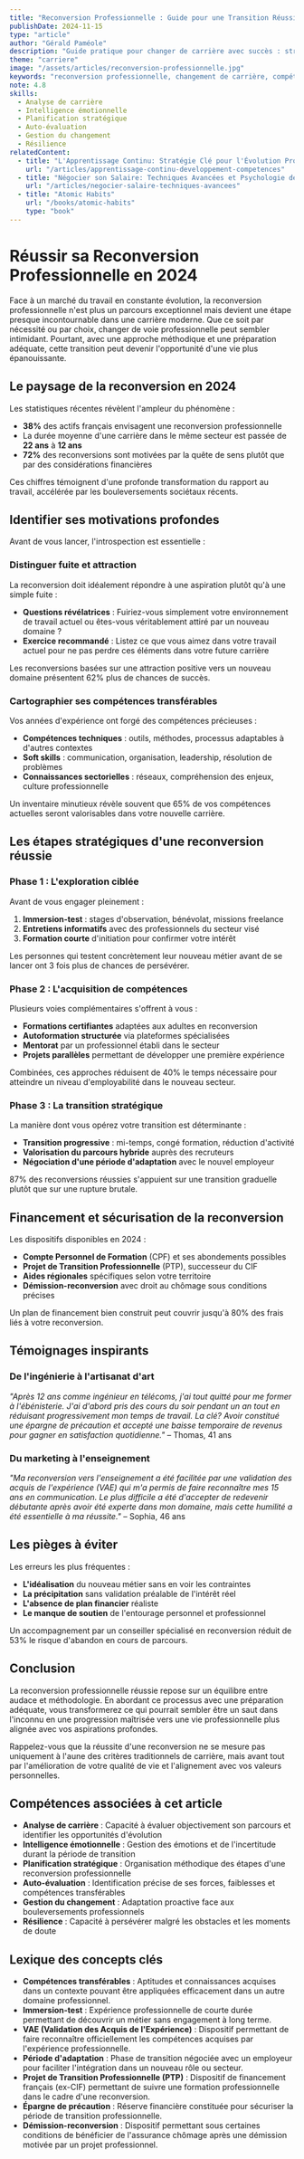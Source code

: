 ```yaml
---
title: "Reconversion Professionnelle : Guide pour une Transition Réussie"
publishDate: 2024-11-15
type: "article"
author: "Gérald Paméole"
description: "Guide pratique pour changer de carrière avec succès : stratégies, étapes clés et témoignages inspirants de reconversions réussies."
theme: "carriere"
image: "/assets/articles/reconversion-professionnelle.jpg"
keywords: "reconversion professionnelle, changement de carrière, compétences transférables, formation adulte, réorientation professionnelle, bilan de compétences, financement reconversion, VAE"
note: 4.8
skills:
  - Analyse de carrière
  - Intelligence émotionnelle
  - Planification stratégique
  - Auto-évaluation
  - Gestion du changement
  - Résilience
relatedContent:
  - title: "L'Apprentissage Continu: Stratégie Clé pour l'Évolution Professionnelle"
    url: "/articles/apprentissage-continu-developpement-competences"
  - title: "Négocier son Salaire: Techniques Avancées et Psychologie de la Persuasion"
    url: "/articles/negocier-salaire-techniques-avancees"
  - title: "Atomic Habits"
    url: "/books/atomic-habits"
    type: "book"
---
```


# Réussir sa Reconversion Professionnelle en 2024

Face à un marché du travail en constante évolution, la reconversion professionnelle n'est plus un parcours exceptionnel mais devient une étape presque incontournable dans une carrière moderne. Que ce soit par nécessité ou par choix, changer de voie professionnelle peut sembler intimidant. Pourtant, avec une approche méthodique et une préparation adéquate, cette transition peut devenir l'opportunité d'une vie plus épanouissante.

## Le paysage de la reconversion en 2024

Les statistiques récentes révèlent l'ampleur du phénomène :

- **38%** des actifs français envisagent une reconversion professionnelle
- La durée moyenne d'une carrière dans le même secteur est passée de **22 ans** à **12 ans**
- **72%** des reconversions sont motivées par la quête de sens plutôt que par des considérations financières

Ces chiffres témoignent d'une profonde transformation du rapport au travail, accélérée par les bouleversements sociétaux récents.

## Identifier ses motivations profondes

Avant de vous lancer, l'introspection est essentielle :

### Distinguer fuite et attraction

La reconversion doit idéalement répondre à une aspiration plutôt qu'à une simple fuite :

- **Questions révélatrices** : Fuiriez-vous simplement votre environnement de travail actuel ou êtes-vous véritablement attiré par un nouveau domaine ?
- **Exercice recommandé** : Listez ce que vous aimez dans votre travail actuel pour ne pas perdre ces éléments dans votre future carrière

Les reconversions basées sur une attraction positive vers un nouveau domaine présentent 62% plus de chances de succès.

### Cartographier ses compétences transférables

Vos années d'expérience ont forgé des compétences précieuses :

- **Compétences techniques** : outils, méthodes, processus adaptables à d'autres contextes
- **Soft skills** : communication, organisation, leadership, résolution de problèmes
- **Connaissances sectorielles** : réseaux, compréhension des enjeux, culture professionnelle

Un inventaire minutieux révèle souvent que 65% de vos compétences actuelles seront valorisables dans votre nouvelle carrière.

## Les étapes stratégiques d'une reconversion réussie

### Phase 1 : L'exploration ciblée

Avant de vous engager pleinement :

1. **Immersion-test** : stages d'observation, bénévolat, missions freelance
2. **Entretiens informatifs** avec des professionnels du secteur visé
3. **Formation courte** d'initiation pour confirmer votre intérêt

Les personnes qui testent concrètement leur nouveau métier avant de se lancer ont 3 fois plus de chances de persévérer.

### Phase 2 : L'acquisition de compétences

Plusieurs voies complémentaires s'offrent à vous :

- **Formations certifiantes** adaptées aux adultes en reconversion
- **Autoformation structurée** via plateformes spécialisées
- **Mentorat** par un professionnel établi dans le secteur
- **Projets parallèles** permettant de développer une première expérience

Combinées, ces approches réduisent de 40% le temps nécessaire pour atteindre un niveau d'employabilité dans le nouveau secteur.

### Phase 3 : La transition stratégique

La manière dont vous opérez votre transition est déterminante :

- **Transition progressive** : mi-temps, congé formation, réduction d'activité
- **Valorisation du parcours hybride** auprès des recruteurs
- **Négociation d'une période d'adaptation** avec le nouvel employeur

87% des reconversions réussies s'appuient sur une transition graduelle plutôt que sur une rupture brutale.

## Financement et sécurisation de la reconversion

Les dispositifs disponibles en 2024 :

- **Compte Personnel de Formation** (CPF) et ses abondements possibles
- **Projet de Transition Professionnelle** (PTP), successeur du CIF
- **Aides régionales** spécifiques selon votre territoire
- **Démission-reconversion** avec droit au chômage sous conditions précises

Un plan de financement bien construit peut couvrir jusqu'à 80% des frais liés à votre reconversion.

## Témoignages inspirants

### De l'ingénierie à l'artisanat d'art

_"Après 12 ans comme ingénieur en télécoms, j'ai tout quitté pour me former à l'ébénisterie. J'ai d'abord pris des cours du soir pendant un an tout en réduisant progressivement mon temps de travail. La clé? Avoir constitué une épargne de précaution et accepté une baisse temporaire de revenus pour gagner en satisfaction quotidienne."_ – Thomas, 41 ans

### Du marketing à l'enseignement

_"Ma reconversion vers l'enseignement a été facilitée par une validation des acquis de l'expérience (VAE) qui m'a permis de faire reconnaître mes 15 ans en communication. Le plus difficile a été d'accepter de redevenir débutante après avoir été experte dans mon domaine, mais cette humilité a été essentielle à ma réussite."_ – Sophia, 46 ans

## Les pièges à éviter

Les erreurs les plus fréquentes :

- **L'idéalisation** du nouveau métier sans en voir les contraintes
- **La précipitation** sans validation préalable de l'intérêt réel
- **L'absence de plan financier** réaliste
- **Le manque de soutien** de l'entourage personnel et professionnel

Un accompagnement par un conseiller spécialisé en reconversion réduit de 53% le risque d'abandon en cours de parcours.

## Conclusion

La reconversion professionnelle réussie repose sur un équilibre entre audace et méthodologie. En abordant ce processus avec une préparation adéquate, vous transformerez ce qui pourrait sembler être un saut dans l'inconnu en une progression maîtrisée vers une vie professionnelle plus alignée avec vos aspirations profondes.

Rappelez-vous que la réussite d'une reconversion ne se mesure pas uniquement à l'aune des critères traditionnels de carrière, mais avant tout par l'amélioration de votre qualité de vie et l'alignement avec vos valeurs personnelles.

## Compétences associées à cet article

- **Analyse de carrière** : Capacité à évaluer objectivement son parcours et identifier les opportunités d'évolution
- **Intelligence émotionnelle** : Gestion des émotions et de l'incertitude durant la période de transition
- **Planification stratégique** : Organisation méthodique des étapes d'une reconversion professionnelle
- **Auto-évaluation** : Identification précise de ses forces, faiblesses et compétences transférables
- **Gestion du changement** : Adaptation proactive face aux bouleversements professionnels
- **Résilience** : Capacité à persévérer malgré les obstacles et les moments de doute

## Lexique des concepts clés

- **Compétences transférables** : Aptitudes et connaissances acquises dans un contexte pouvant être appliquées efficacement dans un autre domaine professionnel.
- **Immersion-test** : Expérience professionnelle de courte durée permettant de découvrir un métier sans engagement à long terme.
- **VAE (Validation des Acquis de l'Expérience)** : Dispositif permettant de faire reconnaître officiellement les compétences acquises par l'expérience professionnelle.
- **Période d'adaptation** : Phase de transition négociée avec un employeur pour faciliter l'intégration dans un nouveau rôle ou secteur.
- **Projet de Transition Professionnelle (PTP)** : Dispositif de financement français (ex-CIF) permettant de suivre une formation professionnelle dans le cadre d'une reconversion.
- **Épargne de précaution** : Réserve financière constituée pour sécuriser la période de transition professionnelle.
- **Démission-reconversion** : Dispositif permettant sous certaines conditions de bénéficier de l'assurance chômage après une démission motivée par un projet professionnel.
